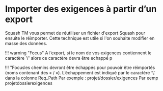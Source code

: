 # Importer des exigences à partir d’un export

Squash TM vous permet de réutiliser un fichier d'export Squash pour ensuite le réimporter. Cette technique est utile si l'on souhaite modifier en masse des données.

!!! warning "Focus" 
	A l’export, si le nom de vos exigences contiennent le caractère '/' alors ce caractère devra être echappé p

!!! "Focusles chemins devront être échappés pour pouvoir être réimportés (noms contenant des « / »). 	L’échappement est indiqué par le caractère ‘\’. dans la colonne Req_Path
	Par exemple : projet\/dossier\/exigences
Par eemp  projetdossierexigences


<!--stackedit_data:
eyJoaXN0b3J5IjpbLTY1MDEwNTU1LC0xMDkxMTkwNjYyLC0xMD
cwMDA0MzQ1LC0xODQzNDI0NDkxLDg2MTY2ODYwNiwtMjA2NTQy
NDI2Ml19
-->